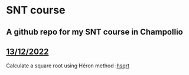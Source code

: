 # SNT course
## A github repo for my SNT course in Champollio
## [13/12/2022](https://github.com/Emagip/SNT/tree/main/13%20-%2012%20-%202022)
Calculate a square root using Héron method :[hsqrt](https://github.com/Emagip/SNT/blob/main/13%20-%2012%20-%202022/SNT.py)
